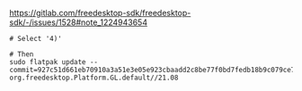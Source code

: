 https://gitlab.com/freedesktop-sdk/freedesktop-sdk/-/issues/1528#note_1224943654

```sudo flatpak install org.freedesktop.Platform.GL.default//21.08
# Select '4)'

# Then
sudo flatpak update --commit=927c51d661eb70910a3a51e3e05e923cbaadd2c8be77f0bd7fedb18b9c079ce7 org.freedesktop.Platform.GL.default//21.08
```
